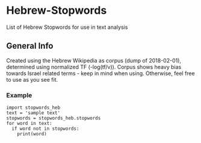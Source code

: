 # Hebrew-Stopwords

List of Hebrew Stopwords for use in text analysis

## General Info

Created using the Hebrew Wikipedia as corpus (dump of 2018-02-01),
determined using normalized TF (-log(tf/v)).
Corpus shows heavy bias towards Israel related terms - keep in mind when using. Otherwise, feel free to use as you see fit.

### Example


```
import stopwords_heb
text = 'sample text'
stopwords = stopwords_heb.stopwords
for word in text:
  if word not in stopwords:
    print(word)
```
